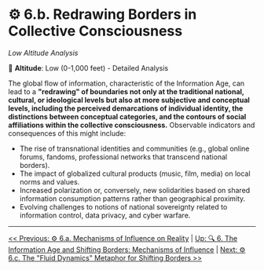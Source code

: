 # ⚙️ 6.b. Redrawing Borders in Collective Consciousness
*Low Altitude Analysis*

📍 **Altitude**: Low (0-1,000 feet) - Detailed Analysis

The global flow of information, characteristic of the Information Age, can lead to a **"redrawing" of boundaries not only at the traditional national, cultural, or ideological levels but also at more subjective and conceptual levels, including the perceived demarcations of individual identity, the distinctions between conceptual categories, and the contours of social affiliations within the collective consciousness.** Observable indicators and consequences of this might include:

*   The rise of transnational identities and communities (e.g., global online forums, fandoms, professional networks that transcend national borders).
*   The impact of globalized cultural products (music, film, media) on local norms and values.
*   Increased polarization or, conversely, new solidarities based on shared information consumption patterns rather than geographical proximity.
*   Evolving challenges to notions of national sovereignty related to information control, data privacy, and cyber warfare.

---
[<< Previous: ⚙️ 6.a. Mechanisms of Influence on Reality](6a-mechanisms-influence-reality.md) | [Up: 🔍 6. The Information Age and Shifting Borders: Mechanisms of Influence](6-influence-collective-consciousness.md) | [Next: ⚙️ 6.c. The "Fluid Dynamics" Metaphor for Shifting Borders >>](6c-fluid-dynamics-metaphor.md)
